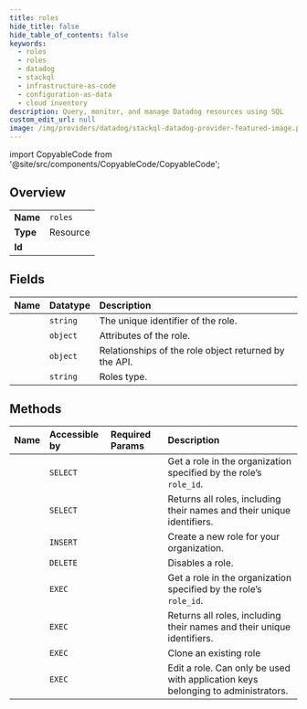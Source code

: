 ```yaml
---
title: roles
hide_title: false
hide_table_of_contents: false
keywords:
  - roles
  - roles
  - datadog    
  - stackql
  - infrastructure-as-code
  - configuration-as-data
  - cloud inventory
description: Query, monitor, and manage Datadog resources using SQL
custom_edit_url: null
image: /img/providers/datadog/stackql-datadog-provider-featured-image.png
---
```


import CopyableCode from '@site/src/components/CopyableCode/CopyableCode';




## Overview
<table><tbody>
<tr><td><b>Name</b></td><td><code>roles</code></td></tr>
<tr><td><b>Type</b></td><td>Resource</td></tr>
<tr><td><b>Id</b></td><td><CopyableCode code="datadog.roles.roles" /></td></tr>
</tbody></table>

## Fields
| Name | Datatype | Description |
|:-----|:---------|:------------|
| <CopyableCode code="id" /> | `string` | The unique identifier of the role. |
| <CopyableCode code="attributes" /> | `object` | Attributes of the role. |
| <CopyableCode code="relationships" /> | `object` | Relationships of the role object returned by the API. |
| <CopyableCode code="type" /> | `string` | Roles type. |
## Methods
| Name | Accessible by | Required Params | Description |
|:-----|:--------------|:----------------|:------------|
| <CopyableCode code="get_role" /> | `SELECT` | <CopyableCode code="role_id, dd_site" /> | Get a role in the organization specified by the role’s `role_id`. |
| <CopyableCode code="list_roles" /> | `SELECT` | <CopyableCode code="dd_site" /> | Returns all roles, including their names and their unique identifiers. |
| <CopyableCode code="create_role" /> | `INSERT` | <CopyableCode code="data__data, dd_site" /> | Create a new role for your organization. |
| <CopyableCode code="delete_role" /> | `DELETE` | <CopyableCode code="role_id, dd_site" /> | Disables a role. |
| <CopyableCode code="_get_role" /> | `EXEC` | <CopyableCode code="role_id, dd_site" /> | Get a role in the organization specified by the role’s `role_id`. |
| <CopyableCode code="_list_roles" /> | `EXEC` | <CopyableCode code="dd_site" /> | Returns all roles, including their names and their unique identifiers. |
| <CopyableCode code="clone_role" /> | `EXEC` | <CopyableCode code="role_id, data__data, dd_site" /> | Clone an existing role |
| <CopyableCode code="update_role" /> | `EXEC` | <CopyableCode code="role_id, data__data, dd_site" /> | Edit a role. Can only be used with application keys belonging to administrators. |
